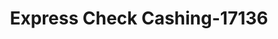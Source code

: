 ---
f_zip-code: 32563
f_state-code: FL
title: Express Check Cashing-17136
f_phone: 850-934-6522
f_city-only: Gulf Breeze
f_address: 2933 Gulf Breeze Parkway Gulf Breeze
f_location-unique-id: '17136'
slug: express-check-cashing-17136
updated-on: '2024-05-30T13:46:58.046Z'
created-on: '2024-05-30T13:36:59.803Z'
published-on: '2024-05-30T13:54:32.469Z'
f_city-state: cms/city/gulf-breeze-fl.md
f_company: cms/company/express-check-cashing.md
f_state: cms/state/florida.md
layout: '[payday-loan].html'
tags: payday-loan
---